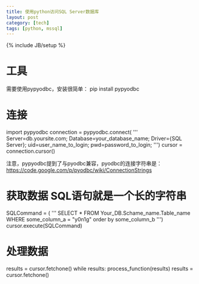 ```yaml
---
title: 使用python访问SQL Server数据库
layout: post
category: [tech]
tags: [python, mssql]
---
```

{% include JB/setup %}


# 工具
需要使用pypyodbc，安装很简单：
pip install pypyodbc

# 连接
import pypyodbc
connection = pypyodbc.connect(
    '''
    Server=db.yoursite.com;
    Database=your_database_name;
    Driver={SQL Server};
    uid=user_name_to_login;
    pwd=password_to_login;
    ''')
cursor = connection.cursor()

注意，pypyodbc提到了与pyodbc兼容，pyodbc的连接字符串是：https://code.google.com/p/pyodbc/wiki/ConnectionStrings


# 获取数据 SQL语句就是一个长的字符串
SQLCommand = (
    '''
    SELECT *
    FROM Your_DB.Schame_name.Table_name
    WHERE some_column_a = "y0n1g"
    order by some_column_b
    ''')
cursor.execute(SQLCommand)

# 处理数据
results = cursor.fetchone()
while results:
    process_function(results)
    results = cursor.fetchone()
